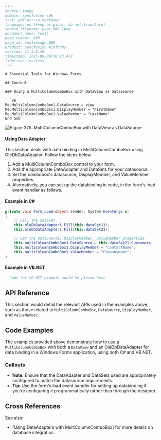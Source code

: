 ```html
<!-- 
source: image
domain: syncfusion-sdk
task: pdf-ocr-to-markdown
language: en (keep original; do not translate)
source_filename: page_608.jpeg
document_name: tools
page_number: 608
page_id: tools#page_608
product: Syncfusion Winforms
version: 11.4.0.26
timestamp: 2025-08-09T10:23:47Z
fidelity: lossless
-->

# Essential Tools for Windows Forms

## Content

### Using a MultiColumnComboBox with DataView as DataSource

```vb
Me.MultiColumnComboBox1.DataSource = view
Me.MultiColumnComboBox1.DisplayMember = "FirstName"
Me.MultiColumnComboBox1.ValueMember = "LastName"
End Sub
```

![Figure 375: MultiColumnComboBox with DataView as DataSource](https://i.imgur.com/image_url_1.png)

#### Using Data Adapter

This section deals with data binding in MultiColumnComboBox using OleDbDataAdapter. Follow the steps below.

1. Add a MultiColumnComboBox control to your form.
2. Add the appropriate DataAdapter and DataSets for your datasource.
3. Set the combobox's datasource, DisplayMember, and ValueMember properties.
4. Alternatively, you can set up the databinding in code, in the form's load event handler as follows.

#### Example in C#

```csharp
private void Form_Load(object sender, System.EventArgs e)
{
    // Fill the dataset.
    this.oleDbDataAdapter1.Fill(this.dataSet11);
    this.oleDbDataAdapter2.Fill(this.dataSet21);

    // Set the DataSource, DisplayMember, ValueMember properties.
    this.multiColumnComboBox1.DataSource = this.dataSet21.Customers;
    this.multiColumnComboBox1.DisplayMember = "ContactName";
    this.multiColumnComboBox1.ValueMember = "CompanyName";
}
```

#### Example in VB.NET

```vb
' Code for VB.NET example would be placed here
```

## API Reference

This section would detail the relevant APIs used in the examples above, such as those related to `MultiColumnComboBox`, `DataSource`, `DisplayMember`, and `ValueMember`.

## Code Examples

The examples provided above demonstrate how to use a `MultiColumnComboBox` with both a `DataView` and an OleDbDataAdapter for data binding in a Windows Forms application, using both C# and VB.NET.

### Callouts

- **Note:** Ensure that the DataAdapter and DataSets used are appropriately configured to match the datasource requirements.
- **Tip:** Use the form's load event handler for setting up databinding if you're configuring it programmatically rather than through the designer.

## Cross References

See also:
- [Using DataAdapters with MultiColumnComboBox] for more details on database integration.

<!-- tags: [Syncfusion, WinForms, MultiColumnComboBox, DataBinding, OleDBDataAdapter, DataTable, DataView] keywords: [MultiColumnComboBox, DataTable, DataView, DataAdapter, DataSource, DisplayMember, ValueMember, Database Integration, Windows Forms, CSharp, VB.NET, DataBinding] -->
```